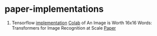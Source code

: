 # paper-implementations
1. Tensorflow [implementation](/vision_transformer.ipynb) [Colab](https://colab.research.google.com/drive/1amwLRdYMPOhH6AJjv0-pPmfkISqc2XT1?usp=sharing) of An Image is Worth 16x16 Words: Transformers for Image Recognition at Scale [Paper](https://arxiv.org/abs/2010.11929v2)

